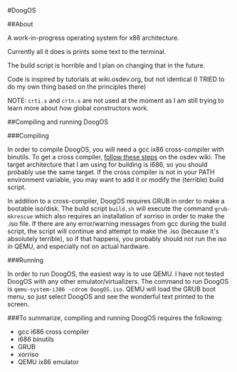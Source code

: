 #DoogOS

##About

A work-in-progress operating system for x86 architecture.

Currently all it does is prints some text to the terminal.

The build script is horrible and I plan on changing that in the future.

Code is inspired by tutorials at wiki.osdev.org, but not identical (I TRIED to do my own thing based on the principles there)

NOTE: `crti.s` and `crtn.s` are not used at the moment as I am still trying to learn more about how global constructors work.

##Compiling and running DoogOS

###Compiling

In order to compile DoogOS, you will need a gcc ix86 cross-compiler with binutils. 
To get a cross compiler, [follow these steps](http://wiki.osdev.org/GCC_Cross-Compiler) on the osdev wiki.
The target architecture that I am using for building is i686, so you should probably use the same target.
If the cross compiler is not in your PATH environment variable, you may want to add it or modify the (terrible) build script.

In addition to a cross-compiler, DoogOS requires GRUB in order to make a bootable iso/disk.
The build script `build.sh` will execute the command `grub-mkrescue` which also requires an installation of xorriso in order to make the .iso file.
If there are any error/warning messages from gcc during the build script, the script will continue and attempt to make the .iso (because it's absolutely terrible), so if that happens, you probably should not run the iso in QEMU, and especially not on actual hardware.

###Running

In order to run DoogOS, the easiest way is to use QEMU.
I have not tested DoogOS with any other emulator/virtualizers.
The command to run DoogOS is `qemu-system-i386 -cdrom DoogOS.iso`.
QEMU will load the GRUB boot menu, so just select DoogOS and see the wonderful text printed to the screen.

###To summarize, compiling and running DoogOS requires the following:

* gcc i686 cross compiler
* i686 binutils
* GRUB
* xorriso
* QEMU ix86 emulator
